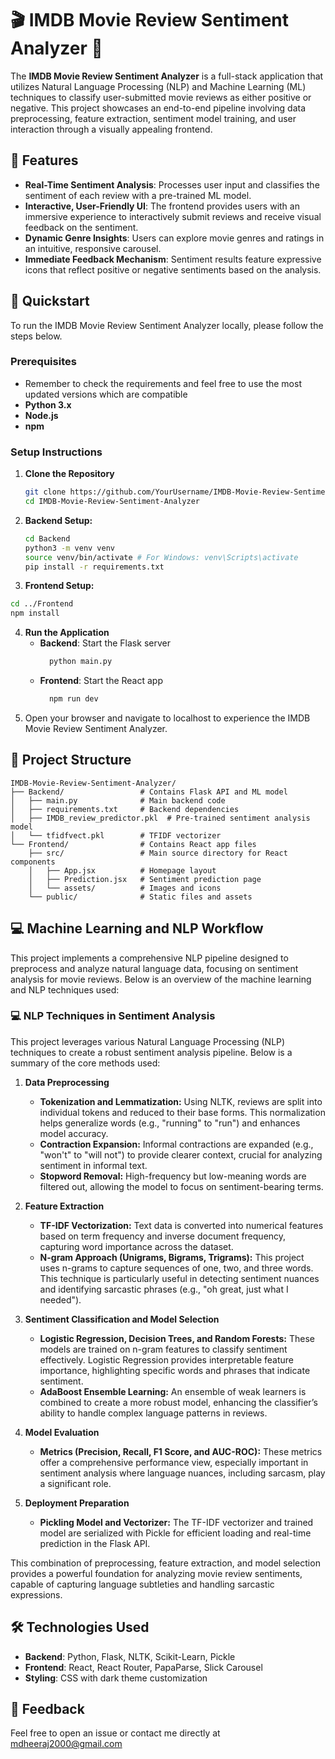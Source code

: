 # 🎬 IMDB Movie Review Sentiment Analyzer 🎥

The **IMDB Movie Review Sentiment Analyzer** is a full-stack application that utilizes Natural Language Processing (NLP) and Machine Learning (ML) techniques to classify user-submitted movie reviews as either positive or negative. This project showcases an end-to-end pipeline involving data preprocessing, feature extraction, sentiment model training, and user interaction through a visually appealing frontend.

## 🌟 Features

- **Real-Time Sentiment Analysis**: Processes user input and classifies the sentiment of each review with a pre-trained ML model.
- **Interactive, User-Friendly UI**: The frontend provides users with an immersive experience to interactively submit reviews and receive visual feedback on the sentiment.
- **Dynamic Genre Insights**: Users can explore movie genres and ratings in an intuitive, responsive carousel.
- **Immediate Feedback Mechanism**: Sentiment results feature expressive icons that reflect positive or negative sentiments based on the analysis.

## 🚀 Quickstart

To run the IMDB Movie Review Sentiment Analyzer locally, please follow the steps below.

### Prerequisites
- Remember to check the requirements and feel free to use the most updated versions which are compatible
- **Python 3.x**
- **Node.js**
- **npm**

### Setup Instructions

1. **Clone the Repository**
   ```bash
   git clone https://github.com/YourUsername/IMDB-Movie-Review-Sentiment-Analyzer.git
   cd IMDB-Movie-Review-Sentiment-Analyzer
   ```
2. **Backend Setup:**
   ```bash
   cd Backend
   python3 -m venv venv
   source venv/bin/activate # For Windows: venv\Scripts\activate
   pip install -r requirements.txt
   ```

3. **Frontend Setup:**
  ```bash
  cd ../Frontend
  npm install
  ```
4. **Run the Application**
   - **Backend**: Start the Flask server
     ```bash
       python main.py
     ```
   - **Frontend**: Start the React app
     ```bash
       npm run dev
     ```
5. Open your browser and navigate to localhost to experience the IMDB Movie Review Sentiment Analyzer.

## 📁 Project Structure

```plaintext
IMDB-Movie-Review-Sentiment-Analyzer/
├── Backend/                 # Contains Flask API and ML model
│   ├── main.py              # Main backend code
│   ├── requirements.txt     # Backend dependencies
│   ├── IMDB_review_predictor.pkl  # Pre-trained sentiment analysis model
│   └── tfidfvect.pkl        # TFIDF vectorizer
└── Frontend/                # Contains React app files
    ├── src/                 # Main source directory for React components
    │   ├── App.jsx          # Homepage layout
    │   ├── Prediction.jsx   # Sentiment prediction page
    │   └── assets/          # Images and icons
    └── public/              # Static files and assets
```  

## 💻 Machine Learning and NLP Workflow

This project implements a comprehensive NLP pipeline designed to preprocess and analyze natural language data, focusing on sentiment analysis for movie reviews. Below is an overview of the machine learning and NLP techniques used:

### 💻 NLP Techniques in Sentiment Analysis

This project leverages various Natural Language Processing (NLP) techniques to create a robust sentiment analysis pipeline. Below is a summary of the core methods used:

1. **Data Preprocessing**
   - **Tokenization and Lemmatization:** Using NLTK, reviews are split into individual tokens and reduced to their base forms. This normalization helps generalize words (e.g., "running" to "run") and enhances model accuracy.
   - **Contraction Expansion:** Informal contractions are expanded (e.g., "won't" to "will not") to provide clearer context, crucial for analyzing sentiment in informal text.
   - **Stopword Removal:** High-frequency but low-meaning words are filtered out, allowing the model to focus on sentiment-bearing terms.

2. **Feature Extraction**
   - **TF-IDF Vectorization:** Text data is converted into numerical features based on term frequency and inverse document frequency, capturing word importance across the dataset.
   - **N-gram Approach (Unigrams, Bigrams, Trigrams):** This project uses n-grams to capture sequences of one, two, and three words. This technique is particularly useful in detecting sentiment nuances and identifying sarcastic phrases (e.g., "oh great, just what I needed").

3. **Sentiment Classification and Model Selection**
   - **Logistic Regression, Decision Trees, and Random Forests:** These models are trained on n-gram features to classify sentiment effectively. Logistic Regression provides interpretable feature importance, highlighting specific words and phrases that indicate sentiment.
   - **AdaBoost Ensemble Learning:** An ensemble of weak learners is combined to create a more robust model, enhancing the classifier’s ability to handle complex language patterns in reviews.

4. **Model Evaluation**
   - **Metrics (Precision, Recall, F1 Score, and AUC-ROC):** These metrics offer a comprehensive performance view, especially important in sentiment analysis where language nuances, including sarcasm, play a significant role.

5. **Deployment Preparation**
   - **Pickling Model and Vectorizer:** The TF-IDF vectorizer and trained model are serialized with Pickle for efficient loading and real-time prediction in the Flask API.

This combination of preprocessing, feature extraction, and model selection provides a powerful foundation for analyzing movie review sentiments, capable of capturing language subtleties and handling sarcastic expressions.


## 🛠️ Technologies Used

- **Backend**: Python, Flask, NLTK, Scikit-Learn, Pickle
- **Frontend**: React, React Router, PapaParse, Slick Carousel
- **Styling**: CSS with dark theme customization


## 💬 Feedback

Feel free to open an issue or contact me directly at mdheeraj2000@gmail.com
